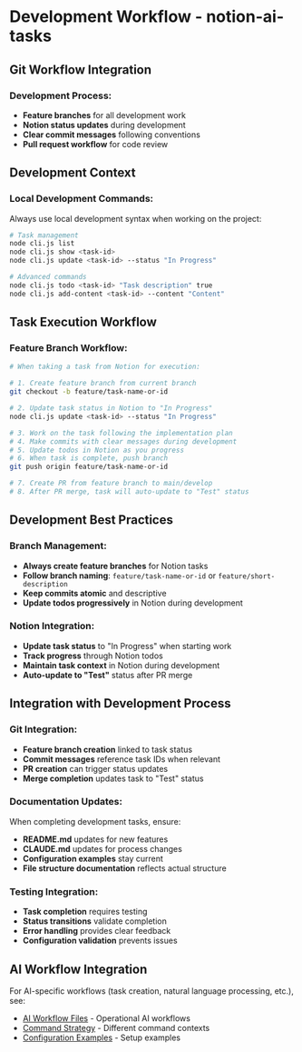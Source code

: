 # Development Workflow - notion-ai-tasks

## Git Workflow Integration

### **Development Process:**
- **Feature branches** for all development work
- **Notion status updates** during development
- **Clear commit messages** following conventions
- **Pull request workflow** for code review

## Development Context

### **Local Development Commands:**
Always use local development syntax when working on the project:
```bash
# Task management
node cli.js list
node cli.js show <task-id>
node cli.js update <task-id> --status "In Progress"

# Advanced commands
node cli.js todo <task-id> "Task description" true
node cli.js add-content <task-id> --content "Content"
```

## Task Execution Workflow

### **Feature Branch Workflow:**
```bash
# When taking a task from Notion for execution:

# 1. Create feature branch from current branch
git checkout -b feature/task-name-or-id

# 2. Update task status in Notion to "In Progress"
node cli.js update <task-id> --status "In Progress"

# 3. Work on the task following the implementation plan
# 4. Make commits with clear messages during development
# 5. Update todos in Notion as you progress
# 6. When task is complete, push branch
git push origin feature/task-name-or-id

# 7. Create PR from feature branch to main/develop
# 8. After PR merge, task will auto-update to "Test" status
```

## Development Best Practices

### **Branch Management:**
- **Always create feature branches** for Notion tasks
- **Follow branch naming**: `feature/task-name-or-id` or `feature/short-description`
- **Keep commits atomic** and descriptive
- **Update todos progressively** in Notion during development

### **Notion Integration:**
- **Update task status** to "In Progress" when starting work
- **Track progress** through Notion todos
- **Maintain task context** in Notion during development
- **Auto-update to "Test"** status after PR merge

## Integration with Development Process

### **Git Integration:**
- **Feature branch creation** linked to task status
- **Commit messages** reference task IDs when relevant
- **PR creation** can trigger status updates
- **Merge completion** updates task to "Test" status

### **Documentation Updates:**
When completing development tasks, ensure:
- **README.md** updates for new features
- **CLAUDE.md** updates for process changes
- **Configuration examples** stay current
- **File structure documentation** reflects actual structure

### **Testing Integration:**
- **Task completion** requires testing
- **Status transitions** validate completion
- **Error handling** provides clear feedback
- **Configuration validation** prevents issues

## AI Workflow Integration

For AI-specific workflows (task creation, natural language processing, etc.), see:
- [AI Workflow Files](../../workflows/) - Operational AI workflows
- [Command Strategy](./command-strategy.md) - Different command contexts
- [Configuration Examples](../examples/config-examples.md) - Setup examples